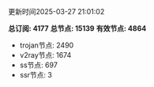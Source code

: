 更新时间2025-03-27 21:01:02

**总订阅: 4177**
**总节点: 15139**
**有效节点: 4864**
- trojan节点: 2490
- v2ray节点: 1674
- ss节点: 697
- ssr节点: 3
